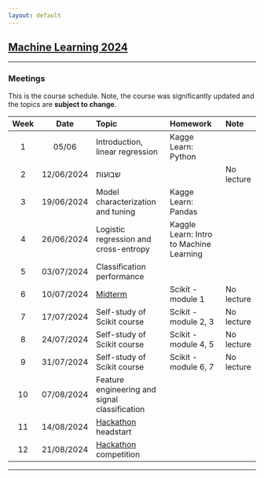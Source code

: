 ```yaml
---
layout: default
---
```


## [Machine Learning 2024](/suppl/ml/ml2024/)

---

### Meetings
This is the course schedule. Note, the course was significantly updated and the topics are **subject to change**.


| Week |    Date    | Topic                                         | Homework                                | Note       |
|:----:|:----------:|:----------------------------------------------|:----------------------------------------|:-----------|
|  1   |   05/06    | Introduction, linear regression               | Kagge Learn: Python                     |            |
|  2   | 12/06/2024 | שבועות                                        |                                         | No lecture |
|  3   | 19/06/2024 | Model characterization and tuning             | Kagge Learn: Pandas                     |            |
|  4   | 26/06/2024 | Logistic regression and cross-entropy         | Kaggle Learn: Intro to Machine Learning |            |
|  5   | 03/07/2024 | Classification performance                    |                                         |            |
|  6   | 10/07/2024 | [Midterm](/suppl/ml/ml_midterm2024)                                       | Scikit - module 1                       | No lecture |
|  7   | 17/07/2024 | Self-study of Scikit course                   | Scikit - module 2, 3                    | No lecture |
|  8   | 24/07/2024 | Self-study of Scikit course                   | Scikit - module 4, 5                    | No lecture |
|  9   | 31/07/2024 | Self-study of Scikit course                   | Scikit - module 6, 7                    | No lecture |
|  10  | 07/08/2024 | Feature engineering and signal classification |                                         |            |
|  11  | 14/08/2024 | [Hackathon](/suppl/ml/ml_hackathon2024) headstart                           |                                         |            |
|  12  | 21/08/2024 | [Hackathon](/suppl/ml/ml_hackathon2024) competition                        |                                         |            |

---
